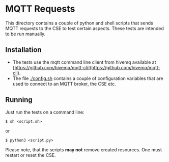 # MQTT Requests

This directory contains a couple of python and shell scripts that sends MQTT requests to the CSE to test certain aspects.
These tests are intended  to be run manually.

## Installation

- The tests use the mqtt command line client from hivemq available at [https://github.com/hivemq/mqtt-cli](https://github.com/hivemq/mqtt-cli).
- The file [./config.sh](config.sh) contains a couple of configuration variables that are used to connect to an MQTT broker, the CSE etc.

## Running

Just run the tests on a command line:

	$ sh <script.sh>

or

	$ python3 <script.py>

Please note, that the scripts **may not** remove created resources. One must restart or reset the CSE.

